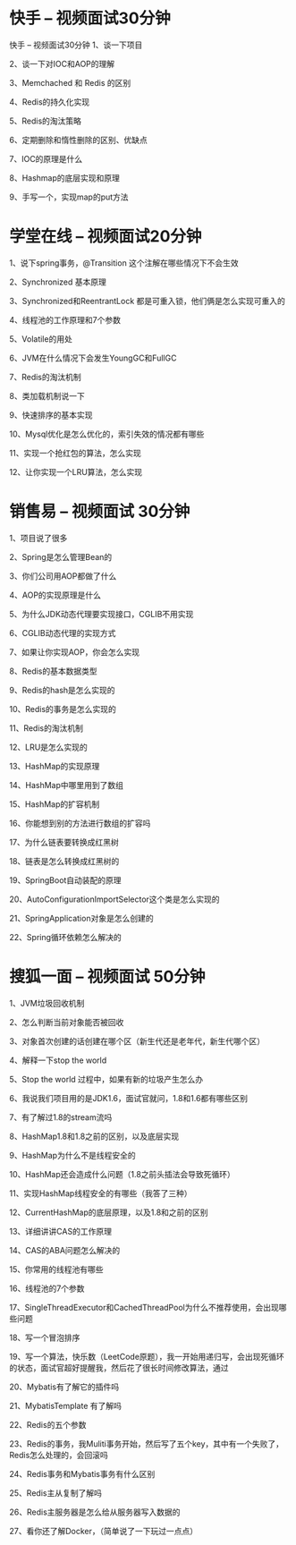 # 快手 – 视频面试30分钟

快手 – 视频面试30分钟
1、谈一下项目

2、谈一下对IOC和AOP的理解

3、Memchached 和 Redis 的区别

4、Redis的持久化实现

5、Redis的淘汰策略

6、定期删除和惰性删除的区别、优缺点

7、IOC的原理是什么

8、Hashmap的底层实现和原理

9、手写一个，实现map的put方法



# 学堂在线 – 视频面试20分钟

1、说下spring事务，@Transition 这个注解在哪些情况下不会生效

2、Synchronized 基本原理

3、Synchronized和ReentrantLock 都是可重入锁，他们俩是怎么实现可重入的

4、线程池的工作原理和7个参数

5、Volatile的用处

6、JVM在什么情况下会发生YoungGC和FullGC

7、Redis的淘汰机制

8、类加载机制说一下

9、快速排序的基本实现

10、Mysql优化是怎么优化的，索引失效的情况都有哪些

11、实现一个抢红包的算法，怎么实现

12、让你实现一个LRU算法，怎么实现



# 销售易 – 视频面试 30分钟

1、项目说了很多

2、Spring是怎么管理Bean的

3、你们公司用AOP都做了什么

4、AOP的实现原理是什么

5、为什么JDK动态代理要实现接口，CGLIB不用实现

6、CGLIB动态代理的实现方式

7、如果让你实现AOP，你会怎么实现

8、Redis的基本数据类型

9、Redis的hash是怎么实现的

10、Redis的事务是怎么实现的

11、Redis的淘汰机制

12、LRU是怎么实现的

13、HashMap的实现原理

14、HashMap中哪里用到了数组

15、HashMap的扩容机制

16、你能想到别的方法进行数组的扩容吗

17、为什么链表要转换成红黑树

18、链表是怎么转换成红黑树的

19、SpringBoot自动装配的原理

20、AutoConfigurationImportSelector这个类是怎么实现的

21、SpringApplication对象是怎么创建的

22、Spring循环依赖怎么解决的



# 搜狐一面 – 视频面试 50分钟

1、JVM垃圾回收机制

2、怎么判断当前对象能否被回收

3、对象首次创建的话创建在哪个区（新生代还是老年代，新生代哪个区）

4、解释一下stop the world

5、Stop the world 过程中，如果有新的垃圾产生怎么办

6、我说我们项目用的是JDK1.6，面试官就问，1.8和1.6都有哪些区别

7、有了解过1.8的stream流吗

8、HashMap1.8和1.8之前的区别，以及底层实现

9、HashMap为什么不是线程安全的

10、HashMap还会造成什么问题（1.8之前头插法会导致死循环）

11、实现HashMap线程安全的有哪些（我答了三种）

12、CurrentHashMap的底层原理，以及1.8和之前的区别

13、详细讲讲CAS的工作原理

14、CAS的ABA问题怎么解决的

15、你常用的线程池有哪些

16、线程池的7个参数

17、SingleThreadExecutor和CachedThreadPool为什么不推荐使用，会出现哪些问题

18、写一个冒泡排序

19、写一个算法，快乐数（LeetCode原题），我一开始用递归写，会出现死循环的状态，面试官超好提醒我，然后花了很长时间修改算法，通过

20、Mybatis有了解它的插件吗

21、MybatisTemplate 有了解吗

22、Redis的五个参数

23、Redis的事务，我Muliti事务开始，然后写了五个key，其中有一个失败了，Redis怎么处理的，会回滚吗

24、Redis事务和Mybatis事务有什么区别

25、Redis主从复制了解吗

26、Redis主服务器是怎么给从服务器写入数据的

27、看你还了解Docker，（简单说了一下玩过一点点）


